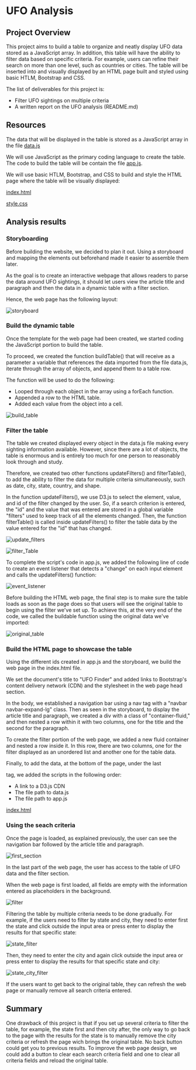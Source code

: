# UFO Analysis

## Project Overview

This project aims to build a table to organize and neatly display UFO data stored 
as a JavaScript array. In addition, this table will have the ability to filter data based on specific criteria. 
For example, users can refine their search on more than one level, such as countries or cities. 
The table will be inserted into and visually displayed by an HTML page built and styled using basic HTLM, 
Bootstrap and CSS.

The list of deliverables for this project is:
- Filter UFO sightings on multiple criteria
- A written report on the UFO analysis (README.md)


## Resources

The data that will be displayed in the table is stored as a JavaScript array in the file [data.js](https://github.com/valerielnd/UFOs/blob/main/static/js/data.js)

We will use JavaScript as the primary coding language to create the table. The code to build the table will be
contain the file [app.js](https://github.com/valerielnd/UFOs/blob/main/static/js/app.js).

We will use basic HTLM, Bootstrap, and CSS to build and style the HTML page where the table will be visually displayed: 

[index.html](https://github.com/valerielnd/UFOs/blob/main/index.html)

[style.css](https://github.com/valerielnd/UFOs/blob/main/static/css/style.css)


## Analysis results

### Storyboarding 

Before building the website, we decided to plan it out. Using a storyboard and mapping the elements out beforehand 
made it easier to assemble them later.

As the goal is to create an interactive webpage that allows readers to parse the data around UFO sightings, 
it should let users view the article title and paragraph and then the data in a dynamic table with a filter section.

Hence, the web page has the following layout:

![storyboard](https://github.com/valerielnd/UFOs/blob/main/storyboard.png)

### Build the dynamic table

Once the template for the web page had been created, we started coding the JavaScript portion to build the table.

To proceed, we created the function buildTable() that will receive as a parameter a variable that references the data 
imported from the file data.js, iterate through the array of objects, and append them to a table row.

The function will be used to do the following:

* Looped through each object in the array using a forEach function. 
* Appended a row to the HTML table.
* Added each value from the object into a cell.

![build_table](https://github.com/valerielnd/UFOs/blob/main/build_table.png)

### Filter the table

The table we created displayed every object in the data.js file making every sighting information available.
However, since there are a lot of objects, the table is enormous and is entirely too much for one person to 
reasonably look through and study.

Therefore, we created two other functions updateFilters() and filterTable(), to add the ability to filter the 
data for multiple criteria simultaneously, such as date, city, state, country, and shape.

In the function updateFilters(), we use D3.js to select the element, value, and id of the filter changed by the 
user. So, if a search criterion is entered, the "id" and the value that was entered are stored in a global variable 
"filters" used to keep track of all the elements changed. Then, the function filterTable() is called inside 
updateFilters() to filter the table data by the value entered for the "id" that has changed.

![update_filters](https://github.com/valerielnd/UFOs/blob/main/update_filters.png)

![filter_Table](https://github.com/valerielnd/UFOs/blob/main/filter_table.png)

To complete the script's code in app.js, we added the following line of code to create an event listener that 
detects a "change" on each input element and calls the updateFilters() function:

![event_listener](https://github.com/valerielnd/UFOs/blob/main/event_listener.png)

Before building the HTML web page, the final step is to make sure the table loads as soon as the page does so 
that users will see the original table to begin using the filter we've set up. To achieve this, at the very 
end of the code, we called the buildable function using the original data we've imported:

![original_table](https://github.com/valerielnd/UFOs/blob/main/build_original_table.png)

### Build the HTML page to showcase the table

Using the different ids created in app.js and the storyboard, we build the web page in the index.html file.

We set the document's title to "UFO Finder" and added links to Bootstrap's content delivery network (CDN) 
and the stylesheet in the web page head section.

In the body, we established a navigation bar using a nav tag with a "navbar navbar-expand-lg" class. 
Then as seen in the storyboard, to display the article title and paragraph, we created a div with 
a class of "container-fluid," and then nested a row within it with two columns, one for the title 
and the second for the paragraph.

To create the filter portion of the web page, we added a new fluid container and nested a row inside it. 
In this row, there are two columns, one for the filter displayed as an unordered list and another one for 
the table data.

Finally, to add the data, at the bottom of the page, under the last <div /> tag, we added the scripts in the
following order:

* A link to a D3.js CDN
* The file path to data.js
* The file path to app.js

[index.html](https://github.com/valerielnd/UFOs/blob/main/index.html)

### Using the seach criteria

Once the page is loaded, as explained previously, the user can see the navigation bar followed by the article title
and paragraph.

![first_section](https://github.com/valerielnd/UFOs/blob/main/first_section.png)

In the last part of the web page, the user has access to the table of UFO data and the filter section.

When the web page is first loaded, all fields are empty with the information entered as placeholders in the background.

![filter](https://github.com/valerielnd/UFOs/blob/main/filter_image.png)

Filtering the table by multiple criteria needs to be done gradually. For example, if the users need to filter by state and city, 
they need to enter first the state and click outside the input area or press enter to display the results for that specific state:  

![state_filter](https://github.com/valerielnd/UFOs/blob/main/state_filter.png)

Then, they need to enter the city and again click outside the input area or press enter to display the results for that specific 
state and city:

![state_city_filter](https://github.com/valerielnd/UFOs/blob/main/state_city_filter.png)

If the users want to get back to the original table, they can refresh the web page or manually remove all search criteria entered.


## Summary

One drawback of this project is that if you set up several criteria to filter the table, for example, the state first and then city 
after, the only way to go back to the page with the results for the state is to manually remove the city criteria or refresh the page 
wich brings the original table. No back button could get you to previous results. To improve the web page design, we could 
add a button to clear each search criteria field and one to clear all criteria fields and reload the original table.






